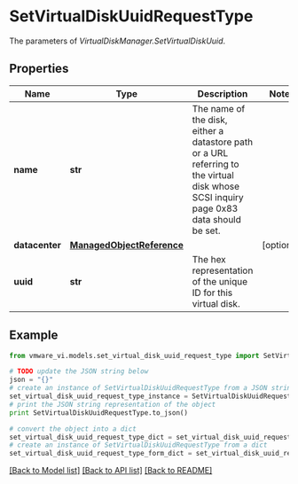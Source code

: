 # SetVirtualDiskUuidRequestType

The parameters of *VirtualDiskManager.SetVirtualDiskUuid*. 

## Properties
Name | Type | Description | Notes
------------ | ------------- | ------------- | -------------
**name** | **str** | The name of the disk, either a datastore path or a URL referring to the virtual disk whose SCSI inquiry page 0x83 data should be set.  | 
**datacenter** | [**ManagedObjectReference**](ManagedObjectReference.md) |  | [optional] 
**uuid** | **str** | The hex representation of the unique ID for this virtual disk.  | 

## Example

```python
from vmware_vi.models.set_virtual_disk_uuid_request_type import SetVirtualDiskUuidRequestType

# TODO update the JSON string below
json = "{}"
# create an instance of SetVirtualDiskUuidRequestType from a JSON string
set_virtual_disk_uuid_request_type_instance = SetVirtualDiskUuidRequestType.from_json(json)
# print the JSON string representation of the object
print SetVirtualDiskUuidRequestType.to_json()

# convert the object into a dict
set_virtual_disk_uuid_request_type_dict = set_virtual_disk_uuid_request_type_instance.to_dict()
# create an instance of SetVirtualDiskUuidRequestType from a dict
set_virtual_disk_uuid_request_type_form_dict = set_virtual_disk_uuid_request_type.from_dict(set_virtual_disk_uuid_request_type_dict)
```
[[Back to Model list]](../README.md#documentation-for-models) [[Back to API list]](../README.md#documentation-for-api-endpoints) [[Back to README]](../README.md)


